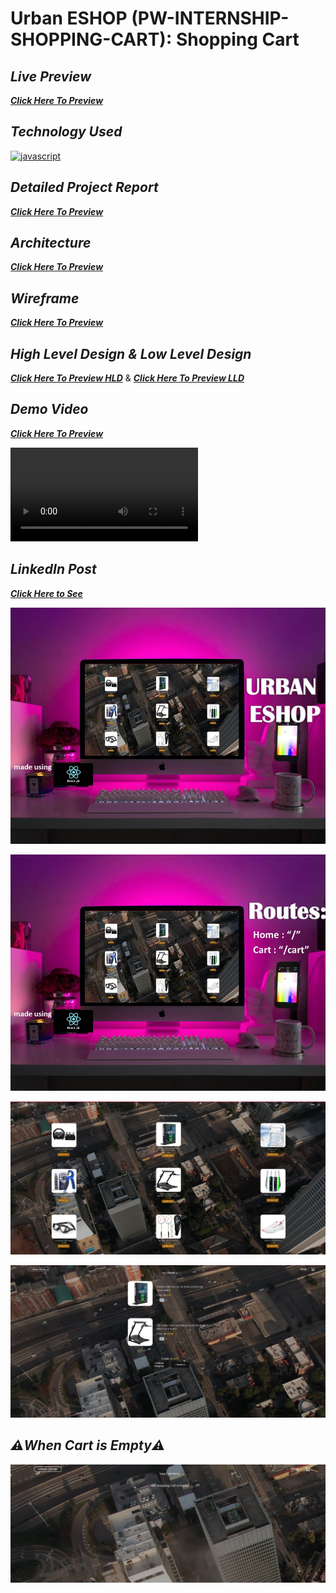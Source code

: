 # Urban ESHOP (PW-INTERNSHIP-SHOPPING-CART): Shopping Cart

## _Live Preview_
_**[Click Here To Preview](https://shopping-cart-project534375.netlify.app)**_

## _Technology Used_
[![javascript](https://img.shields.io/badge/reactjs-black?style=for-the-badge&logo=react&logoColor=blue)]()

## _Detailed Project Report_
_**[Click Here To Preview](https://drive.google.com/file/d/1xnvn8HXD9tDgUwe8PSd6yWNX4DEuzFSQ/view?usp=sharing)**_

## _Architecture_
_**[Click Here To Preview](https://drive.google.com/file/d/1zU1BQlmW26T0jG7PDznt8-IeuhCYM8SW/view?usp=sharing)**_

## _Wireframe_
_**[Click Here To Preview](https://drive.google.com/file/d/1Y1oraNHCmB1bUcNnuW4Cws2YjiwhegcJ/view?usp=drive_link)**_

## _High Level Design & Low Level Design_
_**[Click Here To Preview HLD](https://drive.google.com/file/d/1M3InofYrq1tOpHVzaa28hRYtpl232WC1/view?usp=sharing)**_ & _**[Click Here To Preview LLD](https://drive.google.com/file/d/1ibr1pLV9Iq_m2nmv_SPvAAP47GvWPrdn/view?usp=sharing)**_

## _Demo Video_
_**[Click Here To Preview](https://drive.google.com/file/d/1nRbIw8AF6EEo5hSdDpUTpiR47o88ozj2/view?usp=sharing)**_

![216012666-247a5aa4-b44a-4c73-bf04-2162d30fcf3f](https://github.com/chiraggowda92187/Urban-EShop/blob/master/src/assets/demo%20(%20website)%20final%20video%20-%20Trim.mp4)


## _LinkedIn Post_
_**[Click Here to See](https://www.linkedin.com/posts/sahil-rawat-49369b24b_internship-pwskills-reactjs-activity-7099057504311013376-doTm?utm_source=share&utm_medium=member_android)**_

![urban eshop shopping img](https://github.com/chiraggowda92187/Urban-EShop/blob/master/src/assets/Slide1.JPG)

![routes img](https://github.com/chiraggowda92187/Urban-EShop/blob/master/src/assets/Slide2.JPG)

![cart first page img](https://github.com/chiraggowda92187/Urban-EShop/blob/master/src/assets/sc1.jpg)

![cart second img](https://github.com/chiraggowda92187/Urban-EShop/blob/master/src/assets/sc2.jpg)

## _⚠️When Cart is Empty⚠️_

![cart third page img](https://github.com/chiraggowda92187/Urban-EShop/blob/master/src/assets/sc5.jpg)

